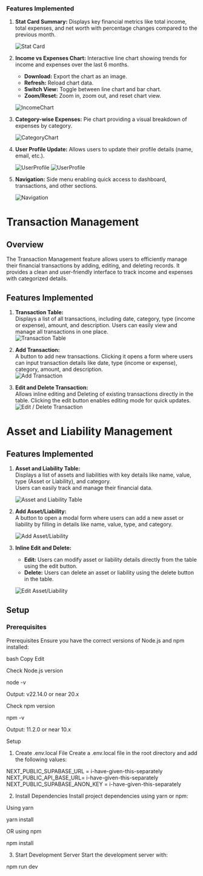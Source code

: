 ### Features Implemented

1. **Stat Card Summary:** Displays key financial metrics like total income, total expenses, and net worth with percentage changes compared to the previous month.

   ![Stat Card](./images/StatCard.png)

2. **Income vs Expenses Chart:** Interactive line chart showing trends for income and expenses over the last 6 months.

   - **Download:** Export the chart as an image.
   - **Refresh:** Reload chart data.
   - **Switch View:** Toggle between line chart and bar chart.
   - **Zoom/Reset:** Zoom in, zoom out, and reset chart view.

   ![IncomeChart](./images/IncomeChart.png)

3. **Category-wise Expenses:** Pie chart providing a visual breakdown of expenses by category.

   ![CategoryChart](./images/CategoryChart.png)

4. **User Profile Update:** Allows users to update their profile details (name, email, etc.).

   ![UserProfile](./images/UserProfile.png)
   ![UserProfile](./images/userEdit.png)

5. **Navigation:** Side menu enabling quick access to dashboard, transactions, and other sections.

   ![Navigation](./images/Navigation.png)

# Transaction Management

## Overview

The Transaction Management feature allows users to efficiently manage their financial transactions by adding, editing, and deleting records. It provides a clean and user-friendly interface to track income and expenses with categorized details.

## Features Implemented

1. **Transaction Table:**  
   Displays a list of all transactions, including date, category, type (income or expense), amount, and description. Users can easily view and manage all transactions in one place.  
   ![Transaction Table](./images/TransactionTable.png)

2. **Add Transaction:**  
   A button to add new transactions. Clicking it opens a form where users can input transaction details like date, type (income or expense), category, amount, and description.  
   ![Add Transaction](./images/AddTransaction.png)

3. **Edit and Delete Transaction:**  
   Allows inline editing and Deleting of existing transactions directly in the table. Clicking the edit button enables editing mode for quick updates.  
   ![Edit / Delete Transaction](./images/EditTransaction.png)

# **Asset and Liability Management**

## **Features Implemented**

1. **Asset and Liability Table:**  
   Displays a list of assets and liabilities with key details like name, value, type (Asset or Liability), and category.  
   Users can easily track and manage their financial data.

   ![Asset and Liability Table](./images/AssetLiabilityTable.png)

2. **Add Asset/Liability:**  
   A button to open a modal form where users can add a new asset or liability by filling in details like name, value, type, and category.

   ![Add Asset/Liability](./images/AddAssetLiability.png)

3. **Inline Edit and Delete:**

   - **Edit:** Users can modify asset or liability details directly from the table using the edit button.
   - **Delete:** Users can delete an asset or liability using the delete button in the table.

   ![Edit Asset/Liability](./images/EditAssetLiability.png)

## **Setup**

### **Prerequisites**

Prerequisites
Ensure you have the correct versions of Node.js and npm installed:

bash
Copy
Edit

Check Node.js version

node -v

Output: v22.14.0 or near 20.x

Check npm version

npm -v

Output: 11.2.0 or near 10.x

Setup

1. Create .env.local File
   Create a .env.local file in the root directory and add the following values:

NEXT_PUBLIC_SUPABASE_URL = i-have-given-this-separately
NEXT_PUBLIC_API_BASE_URL= i-have-given-this-separately
NEXT_PUBLIC_SUPABASE_ANON_KEY = i-have-given-this-separately

2. Install Dependencies
   Install project dependencies using yarn or npm:

Using yarn

yarn install

OR using npm

npm install

3. Start Development Server
   Start the development server with:

npm run dev
